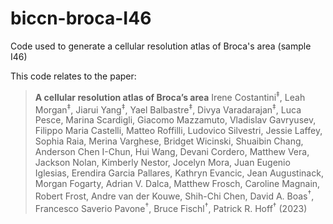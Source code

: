 # biccn-broca-I46
Code used to generate a cellular resolution atlas of Broca's area (sample I46)

This code relates to the paper:

> **A cellular resolution atlas of Broca’s area**
> Irene Costantini<sup>‡</sup>, 
Leah Morgan<sup>‡</sup>, 
Jiarui Yang<sup>‡</sup>, 
Yael Balbastre<sup>‡</sup>, 
Divya Varadarajan<sup>‡</sup>, 
> Luca Pesce, 
Marina Scardigli, 
Giacomo Mazzamuto, 
Vladislav Gavryusev, 
Filippo Maria Castelli, 
Matteo Roffilli, 
Ludovico Silvestri, 
Jessie Laffey, 
Sophia Raia, 
Merina Varghese, 
Bridget Wicinski, 
Shuaibin Chang, 
Anderson Chen I-Chun, 
Hui Wang, 
Devani Cordero, 
Matthew Vera, 
Jackson Nolan, 
Kimberly Nestor, 
Jocelyn Mora, 
Juan Eugenio Iglesias, 
Erendira Garcia Pallares, 
Kathryn Evancic, 
Jean Augustinack, 
Morgan Fogarty, 
Adrian V. Dalca, 
Matthew Frosch, 
Caroline Magnain, 
Robert Frost, 
Andre van der Kouwe, 
Shih-Chi Chen, 
> David A. Boas<sup>†</sup>, 
Francesco Saverio Pavone<sup>†</sup>, 
Bruce Fischl<sup>†</sup>, 
Patrick R. Hoff<sup>†</sup>
> (2023)

